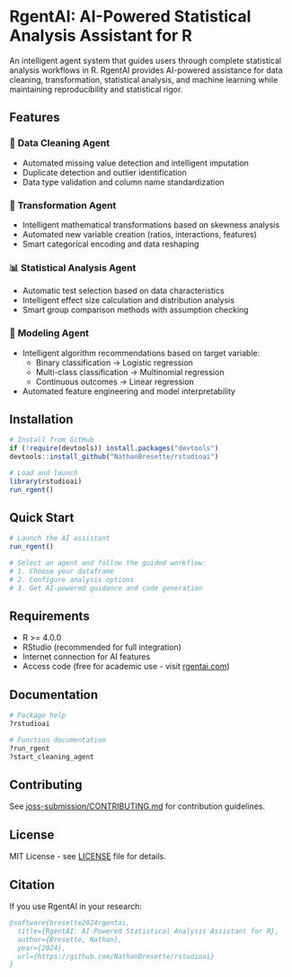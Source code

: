 # RgentAI: AI-Powered Statistical Analysis Assistant for R

An intelligent agent system that guides users through complete statistical analysis workflows in R. RgentAI provides AI-powered assistance for data cleaning, transformation, statistical analysis, and machine learning while maintaining reproducibility and statistical rigor.

## Features

### 🧹 **Data Cleaning Agent**
- Automated missing value detection and intelligent imputation
- Duplicate detection and outlier identification  
- Data type validation and column name standardization

### 🔄 **Transformation Agent**
- Intelligent mathematical transformations based on skewness analysis
- Automated new variable creation (ratios, interactions, features)
- Smart categorical encoding and data reshaping

### 📊 **Statistical Analysis Agent**
- Automatic test selection based on data characteristics
- Intelligent effect size calculation and distribution analysis
- Smart group comparison methods with assumption checking

### 🤖 **Modeling Agent**
- Intelligent algorithm recommendations based on target variable:
  - Binary classification → Logistic regression
  - Multi-class classification → Multinomial regression  
  - Continuous outcomes → Linear regression
- Automated feature engineering and model interpretability

## Installation

```r
# Install from GitHub
if (!require(devtools)) install.packages("devtools")
devtools::install_github("NathanBresette/rstudioai")

# Load and launch
library(rstudioai)
run_rgent()
```

## Quick Start

```r
# Launch the AI assistant
run_rgent()

# Select an agent and follow the guided workflow:
# 1. Choose your dataframe
# 2. Configure analysis options  
# 3. Get AI-powered guidance and code generation
```

## Requirements

- R >= 4.0.0
- RStudio (recommended for full integration)
- Internet connection for AI features
- Access code (free for academic use - visit [rgentai.com](https://rgentai.com))

## Documentation

```r
# Package help
?rstudioai

# Function documentation  
?run_rgent
?start_cleaning_agent
```

## Contributing

See [joss-submission/CONTRIBUTING.md](joss-submission/CONTRIBUTING.md) for contribution guidelines.

## License

MIT License - see [LICENSE](LICENSE) file for details.

## Citation

If you use RgentAI in your research:

```bibtex
@software{bresette2024rgentai,
  title={RgentAI: AI-Powered Statistical Analysis Assistant for R},
  author={Bresette, Nathan},
  year={2024},
  url={https://github.com/NathanBresette/rstudioai}
}
```
